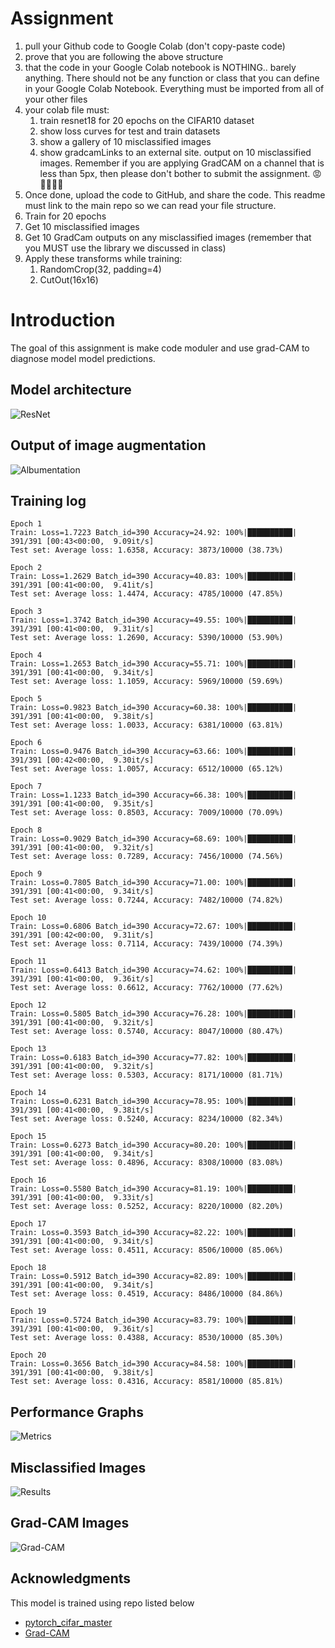 # Assignment
1. pull your Github code to Google Colab (don't copy-paste code)
2. prove that you are following the above structure
3. that the code in your Google Colab notebook is NOTHING.. barely anything. There should not be any function or class that you can define in your Google Colab Notebook. Everything must be imported from all of your other files
4. your colab file must:
    1. train resnet18 for 20 epochs on the CIFAR10 dataset
    2. show loss curves for test and train datasets
    3. show a gallery of 10 misclassified images
    4. show gradcamLinks to an external site. output on 10 misclassified images. Remember if you are applying GradCAM on a channel that is less than 5px, then please don't bother to submit the assignment. 😡🤬🤬🤬🤬
5. Once done, upload the code to GitHub, and share the code. This readme must link to the main repo so we can read your file structure. 
6. Train for 20 epochs
7. Get 10 misclassified images
8. Get 10 GradCam outputs on any misclassified images (remember that you MUST use the library we discussed in class)
9. Apply these transforms while training:
    1. RandomCrop(32, padding=4)
    2. CutOut(16x16)

# Introduction
The goal of this assignment is make code moduler and use grad-CAM to diagnose model model predictions.

## Model architecture
![ResNet](./images/ResNet.png)

## Output of image augmentation
![Albumentation](./images/augmentation.png)

## Training log
    Epoch 1
    Train: Loss=1.7223 Batch_id=390 Accuracy=24.92: 100%|██████████| 391/391 [00:43<00:00,  9.09it/s]
    Test set: Average loss: 1.6358, Accuracy: 3873/10000 (38.73%)

    Epoch 2
    Train: Loss=1.2629 Batch_id=390 Accuracy=40.83: 100%|██████████| 391/391 [00:41<00:00,  9.41it/s]
    Test set: Average loss: 1.4474, Accuracy: 4785/10000 (47.85%)

    Epoch 3
    Train: Loss=1.3742 Batch_id=390 Accuracy=49.55: 100%|██████████| 391/391 [00:41<00:00,  9.31it/s]
    Test set: Average loss: 1.2690, Accuracy: 5390/10000 (53.90%)

    Epoch 4
    Train: Loss=1.2653 Batch_id=390 Accuracy=55.71: 100%|██████████| 391/391 [00:41<00:00,  9.34it/s]
    Test set: Average loss: 1.1059, Accuracy: 5969/10000 (59.69%)

    Epoch 5
    Train: Loss=0.9823 Batch_id=390 Accuracy=60.38: 100%|██████████| 391/391 [00:41<00:00,  9.38it/s]
    Test set: Average loss: 1.0033, Accuracy: 6381/10000 (63.81%)

    Epoch 6
    Train: Loss=0.9476 Batch_id=390 Accuracy=63.66: 100%|██████████| 391/391 [00:42<00:00,  9.30it/s]
    Test set: Average loss: 1.0057, Accuracy: 6512/10000 (65.12%)

    Epoch 7
    Train: Loss=1.1233 Batch_id=390 Accuracy=66.38: 100%|██████████| 391/391 [00:41<00:00,  9.35it/s]
    Test set: Average loss: 0.8503, Accuracy: 7009/10000 (70.09%)

    Epoch 8
    Train: Loss=0.9029 Batch_id=390 Accuracy=68.69: 100%|██████████| 391/391 [00:41<00:00,  9.32it/s]
    Test set: Average loss: 0.7289, Accuracy: 7456/10000 (74.56%)

    Epoch 9
    Train: Loss=0.7805 Batch_id=390 Accuracy=71.00: 100%|██████████| 391/391 [00:41<00:00,  9.34it/s]
    Test set: Average loss: 0.7244, Accuracy: 7482/10000 (74.82%)

    Epoch 10
    Train: Loss=0.6806 Batch_id=390 Accuracy=72.67: 100%|██████████| 391/391 [00:42<00:00,  9.31it/s]
    Test set: Average loss: 0.7114, Accuracy: 7439/10000 (74.39%)

    Epoch 11
    Train: Loss=0.6413 Batch_id=390 Accuracy=74.62: 100%|██████████| 391/391 [00:41<00:00,  9.36it/s]
    Test set: Average loss: 0.6612, Accuracy: 7762/10000 (77.62%)

    Epoch 12
    Train: Loss=0.5805 Batch_id=390 Accuracy=76.28: 100%|██████████| 391/391 [00:41<00:00,  9.32it/s]
    Test set: Average loss: 0.5740, Accuracy: 8047/10000 (80.47%)

    Epoch 13
    Train: Loss=0.6183 Batch_id=390 Accuracy=77.82: 100%|██████████| 391/391 [00:41<00:00,  9.32it/s]
    Test set: Average loss: 0.5303, Accuracy: 8171/10000 (81.71%)

    Epoch 14
    Train: Loss=0.6231 Batch_id=390 Accuracy=78.95: 100%|██████████| 391/391 [00:41<00:00,  9.38it/s]
    Test set: Average loss: 0.5240, Accuracy: 8234/10000 (82.34%)

    Epoch 15
    Train: Loss=0.6273 Batch_id=390 Accuracy=80.20: 100%|██████████| 391/391 [00:41<00:00,  9.34it/s]
    Test set: Average loss: 0.4896, Accuracy: 8308/10000 (83.08%)

    Epoch 16
    Train: Loss=0.5580 Batch_id=390 Accuracy=81.19: 100%|██████████| 391/391 [00:41<00:00,  9.33it/s]
    Test set: Average loss: 0.5252, Accuracy: 8220/10000 (82.20%)

    Epoch 17
    Train: Loss=0.3593 Batch_id=390 Accuracy=82.22: 100%|██████████| 391/391 [00:41<00:00,  9.34it/s]
    Test set: Average loss: 0.4511, Accuracy: 8506/10000 (85.06%)

    Epoch 18
    Train: Loss=0.5912 Batch_id=390 Accuracy=82.89: 100%|██████████| 391/391 [00:41<00:00,  9.34it/s]
    Test set: Average loss: 0.4519, Accuracy: 8486/10000 (84.86%)

    Epoch 19
    Train: Loss=0.5724 Batch_id=390 Accuracy=83.79: 100%|██████████| 391/391 [00:41<00:00,  9.36it/s]
    Test set: Average loss: 0.4388, Accuracy: 8530/10000 (85.30%)

    Epoch 20
    Train: Loss=0.3656 Batch_id=390 Accuracy=84.58: 100%|██████████| 391/391 [00:41<00:00,  9.38it/s]
    Test set: Average loss: 0.4316, Accuracy: 8581/10000 (85.81%)

## Performance Graphs
![Metrics](./images/metrics.png)

## Misclassified Images
![Results](./images/results.png)

## Grad-CAM Images
![Grad-CAM](./images/grad_cam.png)

## Acknowledgments
This model is trained using repo listed below
* [pytorch_cifar_master](https://github.com/AkashDataScience/pytorch_cifar_master)
* [Grad-CAM](https://github.com/jacobgil/pytorch-grad-cam)